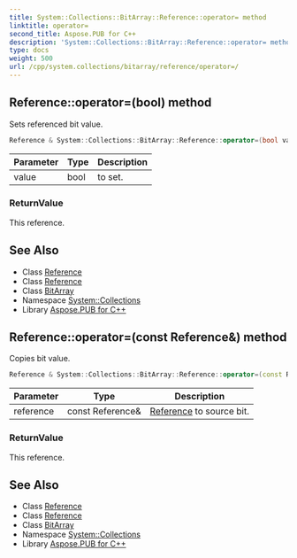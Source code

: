 ```yaml
---
title: System::Collections::BitArray::Reference::operator= method
linktitle: operator=
second_title: Aspose.PUB for C++
description: 'System::Collections::BitArray::Reference::operator= method. Sets referenced bit value in C++.'
type: docs
weight: 500
url: /cpp/system.collections/bitarray/reference/operator=/
---
```

## Reference::operator=(bool) method


Sets referenced bit value.

```cpp
Reference & System::Collections::BitArray::Reference::operator=(bool value)
```


| Parameter | Type | Description |
| --- | --- | --- |
| value | bool | to set. |

### ReturnValue

This reference.

## See Also

* Class [Reference](../)
* Class [Reference](../)
* Class [BitArray](../../)
* Namespace [System::Collections](../../../)
* Library [Aspose.PUB for C++](../../../../)
## Reference::operator=(const Reference\&) method


Copies bit value.

```cpp
Reference & System::Collections::BitArray::Reference::operator=(const Reference &reference)
```


| Parameter | Type | Description |
| --- | --- | --- |
| reference | const Reference\& | [Reference](../) to source bit. |

### ReturnValue

This reference.

## See Also

* Class [Reference](../)
* Class [Reference](../)
* Class [BitArray](../../)
* Namespace [System::Collections](../../../)
* Library [Aspose.PUB for C++](../../../../)
